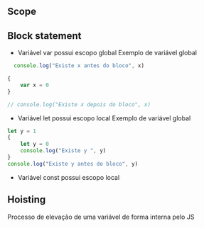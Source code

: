 ## Scope


## Block statement


* Variável var possui escopo global
Exemplo de variável global
``` javascript
  console.log("Existe x antes do bloco", x)

{
    var x = 0
}

// console.log("Existe x depois do bloco", x)
```

* Variável let possui escopo local
Exemplo de variável global
``` javascript
let y = 1
{
    let y = 0
    console.log("Existe y ", y)
}
console.log("Existe y antes do bloco", y)
```

* Variável const possui escopo local

## Hoisting
Processo de elevação de uma variável de forma interna pelo JS  
